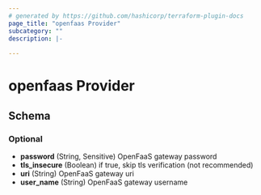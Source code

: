 ```yaml
---
# generated by https://github.com/hashicorp/terraform-plugin-docs
page_title: "openfaas Provider"
subcategory: ""
description: |-
  
---
```


# openfaas Provider





<!-- schema generated by tfplugindocs -->
## Schema

### Optional

- **password** (String, Sensitive) OpenFaaS gateway password
- **tls_insecure** (Boolean) if true, skip tls verification (not recommended)
- **uri** (String) OpenFaaS gateway uri
- **user_name** (String) OpenFaaS gateway username
